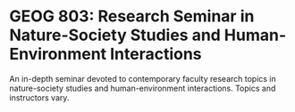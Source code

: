 # GEOG 803: Research Seminar in Nature-Society Studies and Human-Environment Interactions

An in-depth seminar devoted to contemporary faculty research topics in nature-society studies and human-environment interactions. Topics and instructors vary.